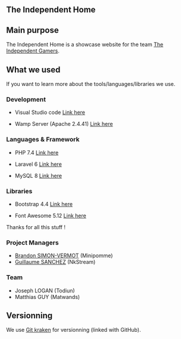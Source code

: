 ## The Independent Home

## Main purpose

The Independent Home is a showcase website for the team [The Independent Gamers](https://www.seek-team.com/fr/multigaming/649/fun-the-independent-gamers).

## What we used

If you want to learn more about the tools/languages/libraries we use.

### Development

- Visual Studio code
[Link here](https://code.visualstudio.com/)

- Wamp Server (Apache 2.4.41)
[Link here](http://www.wampserver.com/)

### Languages & Framework

- PHP 7.4
[Link here](https://www.php.net/)

- Laravel 6
[Link here](https://laravel.com/)

- MySQL 8
[Link here](https://www.mysql.com/fr/)

### Libraries

- Bootstrap 4.4
[Link here](https://getbootstrap.com/)

- Font Awesome 5.12
[Link here](https://fontawesome.com/)

Thanks for all this stuff !

### Project Managers
* [Brandon SIMON-VERMOT](https://www.linkedin.com/in/brandon-simon-vermot-ab8736123/) (Minipomme)
* [Guillaume SANCHEZ](https://www.linkedin.com/in/guillaume-sanchez/) (NkStream)

### Team
* Joseph LOGAN (Todiun)
* Matthias GUY (Matwands)

## Versionning

We use [Git kraken](https://www.gitkraken.com/) for versionning (linked with GitHub).
